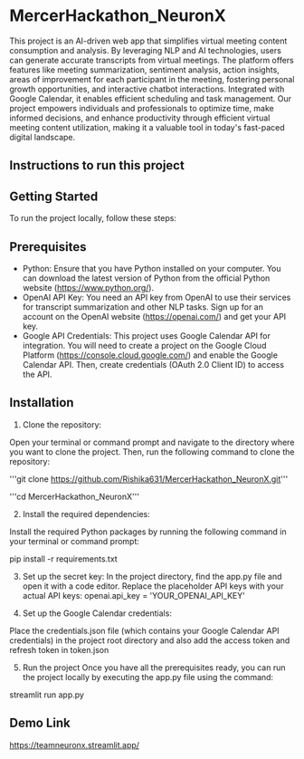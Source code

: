 # MercerHackathon_NeuronX
This project is an AI-driven web app that simplifies virtual meeting content consumption and analysis.
By leveraging NLP and AI technologies, users can generate accurate transcripts from virtual meetings. The
platform offers features like meeting summarization, sentiment analysis, action insights, areas of
improvement for each participant in the meeting, fostering personal growth opportunities, and interactive
chatbot interactions. Integrated with Google Calendar, it enables efficient scheduling and task
management. Our project empowers individuals and professionals to optimize time, make informed
decisions, and enhance productivity through efficient virtual meeting content utilization, making it a
valuable tool in today's fast-paced digital landscape.

## Instructions to run this project

## Getting Started 
To run the project locally, follow these steps:

## Prerequisites
- Python: Ensure that you have Python installed on your computer. You can download the latest version of Python from the official Python website (https://www.python.org/).
- OpenAI API Key: You need an API key from OpenAI to use their services for transcript summarization and other NLP tasks. Sign up for an account on the OpenAI website (https://openai.com/) and get your API key.
- Google API Credentials: This project uses Google Calendar API for integration. You will need to create a project on the Google Cloud Platform (https://console.cloud.google.com/) and enable the Google Calendar API. Then, create credentials (OAuth 2.0 Client ID) to access the API.

## Installation
1. Clone the repository:

Open your terminal or command prompt and navigate to the directory where you want to clone the project. 
Then, run the following command to clone the repository:

'''git clone https://github.com/Rishika631/MercerHackathon_NeuronX.git'''

'''cd MercerHackathon_NeuronX'''

2. Install the required dependencies:
 
Install the required Python packages by running the following command in your terminal or command prompt:

pip install -r requirements.txt

3. Set up the secret key:
In the project directory, find the app.py file and open it with a code editor. Replace the placeholder API keys with your actual API keys:
openai.api_key = 'YOUR_OPENAI_API_KEY'

4. Set up the Google Calendar credentials:

Place the credentials.json file (which contains your Google Calendar API credentials) in the project root directory and also add the access token and refresh token in token.json

5. Run the project
Once you have all the prerequisites ready, you can run the project locally by executing the app.py file using the command:

streamlit run app.py

## Demo Link
https://teamneuronx.streamlit.app/

